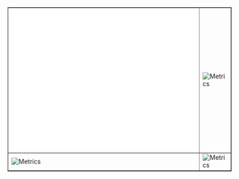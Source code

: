 <table border="none">
  <tr>
    <td>
      <img src="/github-metrics.svg" alt="Metrics" width="100%">
    </td>
    <td>
      <img src="/metrics.plugin.habits.charts.svg" alt="Metrics" width="100%">
    </td> 
  </tr>
  <tr>
    <td>
      <img src="/metrics.plugin.isocalendar.fullyear.svg" alt="Metrics" width="100%">
    </td>
    <td>
      <img src="/metrics.plugin.habits.facts.svg" alt="Metrics" width="100%">
    </td> 
  </tr>
</table>
